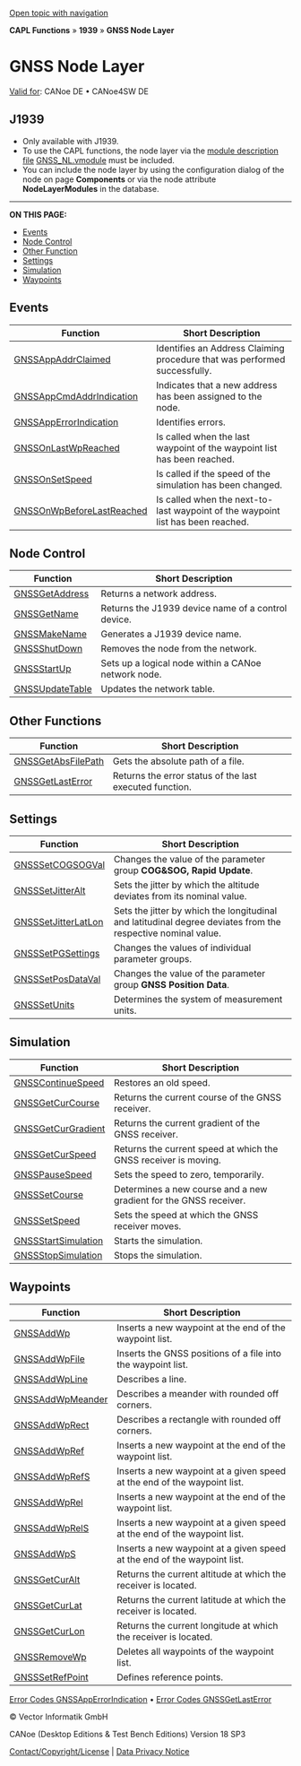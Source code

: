 [Open topic with navigation](../../../../../CANoeDEFamily.htm#Topics/CAPLFunctions/J1939/GNSSNodeLayer/CAPLfunctionsGNSSNLOverview.md)

**CAPL Functions** » **1939** » **GNSS Node Layer**

# GNSS Node Layer

[Valid for](../../../Shared/FeatureAvailability.md): CANoe DE • CANoe4SW DE

## J1939

- Only available with J1939.
- To use the CAPL functions, the node layer via the [module description file](../../../Shared/Interfaces/VModule/VModule.md) [GNSS_NL.vmodule](../../../CANoeCANalyzer/J1939/gnssNL/gnssNLOverview.md) must be included.
- You can include the node layer by using the configuration dialog of the node on page **Components** or via the node attribute **NodeLayerModules** in the database.

---

**ON THIS PAGE:**

- [Events](#Events)
- [Node Control](#Node)
- [Other Function](#Other)
- [Settings](#Settings)
- [Simulation](#Simulati)
- [Waypoints](#Waypoints)

## Events 

| Function | Short Description |
|----------|-------------------|
| [GNSSAppAddrClaimed](Functions/CAPLfunctionGNSSappaddrclaimed.md) | Identifies an Address Claiming procedure that was performed successfully. |
| [GNSSAppCmdAddrIndication](Functions/CAPLfunctionGNSSappcmdaddrindication.md) | Indicates that a new address has been assigned to the node. |
| [GNSSAppErrorIndication](Functions/CAPLfunctionGNSSapperrorindication.md) | Identifies errors. |
| [GNSSOnLastWpReached](Functions/CAPLfunctionGNSSonlastwpreached.md) | Is called when the last waypoint of the waypoint list has been reached. |
| [GNSSOnSetSpeed](Functions/CAPLfunctionGNSSonsetspeed.md) | Is called if the speed of the simulation has been changed. |
| [GNSSOnWpBeforeLastReached](Functions/CAPLfunctionGNSSonwpbeforelastreached.md) | Is called when the next-to-last waypoint of the waypoint list has been reached. |

## Node Control 

| Function | Short Description |
|----------|-------------------|
| [GNSSGetAddress](Functions/CAPLfunctionGNSSgetaddress.md) | Returns a network address. |
| [GNSSGetName](Functions/CAPLfunctionGNSSgetname.md) | Returns the J1939 device name of a control device. |
| [GNSSMakeName](Functions/CAPLfunctionGNSSmakename.md) | Generates a J1939 device name. |
| [GNSSShutDown](Functions/CAPLfunctionGNSSshutdown.md) | Removes the node from the network. |
| [GNSSStartUp](Functions/CAPLfunctionGNSSstartup.md) | Sets up a logical node within a CANoe network node. |
| [GNSSUpdateTable](Functions/CAPLfunctionGNSSupdatetable.md) | Updates the network table. |

## Other Functions 

| Function | Short Description |
|----------|-------------------|
| [GNSSGetAbsFilePath](Functions/CAPLfunctionGNSSGetAbsFilePath.md) | Gets the absolute path of a file. |
| [GNSSGetLastError](Functions/CAPLfunctionGNSSgetlasterror.md) | Returns the error status of the last executed function. |

## Settings 

| Function | Short Description |
|----------|-------------------|
| [GNSSSetCOGSOGVal](Functions/CAPLfunctionGNSSSetCOGSOGVal.md) | Changes the value of the parameter group **COG&SOG, Rapid Update**. |
| [GNSSSetJitterAlt](Functions/CAPLfunctionGNSSsetjitteralt.md) | Sets the jitter by which the altitude deviates from its nominal value. |
| [GNSSSetJitterLatLon](Functions/CAPLfunctionGNSSsetjitterlatlon.md) | Sets the jitter by which the longitudinal and latitudinal degree deviates from the respective nominal value. |
| [GNSSSetPGSettings](Functions/CAPLfunctionGNSSsetpgsettings.md) | Changes the values of individual parameter groups. |
| [GNSSSetPosDataVal](Functions/CAPLfunctionGNSSsetposdataval.md) | Changes the value of the parameter group **GNSS Position Data**. |
| [GNSSSetUnits](Functions/CAPLfunctionGNSSsetunits.md) | Determines the system of measurement units. |

## Simulation 

| Function | Short Description |
|----------|-------------------|
| [GNSSContinueSpeed](Functions/CAPLfunctionGNSScontinuespeed.md) | Restores an old speed. |
| [GNSSGetCurCourse](Functions/CAPLfunctionGNSSgetcurcourse.md) | Returns the current course of the GNSS receiver. |
| [GNSSGetCurGradient](Functions/CAPLfunctionGNSSgetcurgradient.md) | Returns the current gradient of the GNSS receiver. |
| [GNSSGetCurSpeed](Functions/CAPLfunctionGNSSgetcurspeed.md) | Returns the current speed at which the GNSS receiver is moving. |
| [GNSSPauseSpeed](Functions/CAPLfunctionGNSSpausespeed.md) | Sets the speed to zero, temporarily. |
| [GNSSSetCourse](Functions/CAPLfunctionGNSSsetcourse.md) | Determines a new course and a new gradient for the GNSS receiver. |
| [GNSSSetSpeed](Functions/CAPLfunctionGNSSsetspeed.md) | Sets the speed at which the GNSS receiver moves. |
| [GNSSStartSimulation](Functions/CAPLfunctionGNSSstartsimulation.md) | Starts the simulation. |
| [GNSSStopSimulation](Functions/CAPLfunctionGNSSstopsimulation.md) | Stops the simulation. |

## Waypoints 

| Function | Short Description |
|----------|-------------------|
| [GNSSAddWp](Functions/CAPLfunctionGNSSaddwp.md) | Inserts a new waypoint at the end of the waypoint list. |
| [GNSSAddWpFile](Functions/CAPLfunctionGNSSaddwpfile.md) | Inserts the GNSS positions of a file into the waypoint list. |
| [GNSSAddWpLine](Functions/CAPLfunctionGNSSaddwpline.md) | Describes a line. |
| [GNSSAddWpMeander](Functions/CAPLfunctionGNSSaddwpmeander.md) | Describes a meander with rounded off corners. |
| [GNSSAddWpRect](Functions/CAPLfunctionGNSSaddwprect.md) | Describes a rectangle with rounded off corners. |
| [GNSSAddWpRef](Functions/CAPLfunctionGNSSaddwpref.md) | Inserts a new waypoint at the end of the waypoint list. |
| [GNSSAddWpRefS](Functions/CAPLfunctionGNSSaddwprefs.md) | Inserts a new waypoint at a given speed at the end of the waypoint list. |
| [GNSSAddWpRel](Functions/CAPLfunctionGNSSaddwprel.md) | Inserts a new waypoint at the end of the waypoint list. |
| [GNSSAddWpRelS](Functions/CAPLfunctionGNSSaddwprels.md) | Inserts a new waypoint at a given speed at the end of the waypoint list. |
| [GNSSAddWpS](Functions/CAPLfunctionGNSSaddwps.md) | Inserts a new waypoint at a given speed at the end of the waypoint list. |
| [GNSSGetCurAlt](Functions/CAPLfunctionGNSSgetcuralt.md) | Returns the current altitude at which the receiver is located. |
| [GNSSGetCurLat](Functions/CAPLfunctionGNSSgetcurlat.md) | Returns the current latitude at which the receiver is located. |
| [GNSSGetCurLon](Functions/CAPLfunctionGNSSgetcurlon.md) | Returns the current longitude at which the receiver is located. |
| [GNSSRemoveWp](Functions/CAPLfunctionGNSSremovewp.md) | Deletes all waypoints of the waypoint list. |
| [GNSSSetRefPoint](Functions/CAPLfunctionGNSSsetrefpoint.md) | Defines reference points. |

[Error Codes GNSSAppErrorIndication](CAPLfunctionsGNSSNLErrorCodesAppErrorIndication.md) • [Error Codes GNSSGetLastError](CAPLfunctionsGNSSNLErrorCodesGetLastError.md)

© Vector Informatik GmbH

CANoe (Desktop Editions & Test Bench Editions) Version 18 SP3

[Contact/Copyright/License](../../../Shared/ContactCopyrightLicense.md) | [Data Privacy Notice](https://www.vector.com/int/en/company/get-info/privacy-policy/)
